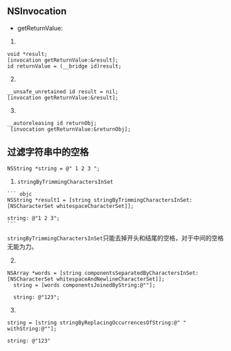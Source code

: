 ## NSInvocation
   - getReturnValue:
   
  1.
  
   ```
   void *result;
   [invocation getReturnValue:&result];
   id returnValue = (__bridge id)result;
   ```
   
   2.
   
   ```
   __unsafe_unretained id result = nil;
   [invocation getReturnValue:&result];
   
   ```
   
   3.
   
   ```
   __autoreleasing id returnObj;
	[invocation getReturnValue:&returnObj];
   ```
   
   
   ## 过滤字符串中的空格
   
   ``` objc 
   NSString *string = @" 1 2 3 ";
   ```
   
   1. `stringByTrimmingCharactersInSet`
   
    ``` objc
    NSString *result1 = [string stringByTrimmingCharactersInSet:[NSCharacterSet whitespaceCharacterSet]];
    
    string: @"1 2 3";
    ```
  `stringByTrimmingCharactersInSet`只能去掉开头和结尾的空格，对于中间的空格无能为力。
  

  2.
  
  ``` objc
  NSArray *words = [string componentsSeparatedByCharactersInSet:[NSCharacterSet whitespaceAndNewlineCharacterSet]];
    string = [words componentsJoinedByString:@""];
    
    string: @"123"; 
  ```  
  

  3.
  
  ```objc
 string = [string stringByReplacingOccurrencesOfString:@" " withString:@""];
 
 string: @"123"
  ```